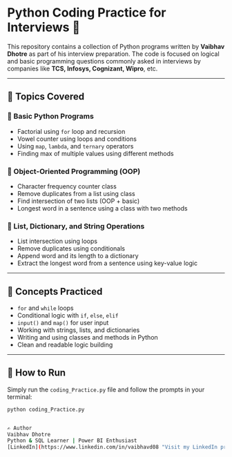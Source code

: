 # Python Coding Practice for Interviews 🚀

This repository contains a collection of Python programs written by **Vaibhav Dhotre** as part of his interview preparation. The code is focused on logical and basic programming questions commonly asked in interviews by companies like **TCS, Infosys, Cognizant, Wipro**, etc.

---

## 🧠 Topics Covered

### 🔹 Basic Python Programs
- Factorial using `for` loop and recursion
- Vowel counter using loops and conditions
- Using `map`, `lambda`, and `ternary` operators
- Finding max of multiple values using different methods

### 🔹 Object-Oriented Programming (OOP)
- Character frequency counter class
- Remove duplicates from a list using class
- Find intersection of two lists (OOP + basic)
- Longest word in a sentence using a class with two methods

### 🔹 List, Dictionary, and String Operations
- List intersection using loops
- Remove duplicates using conditionals
- Append word and its length to a dictionary
- Extract the longest word from a sentence using key-value logic

---

## 🧰 Concepts Practiced

- `for` and `while` loops
- Conditional logic with `if`, `else`, `elif`
- `input()` and `map()` for user input
- Working with strings, lists, and dictionaries
- Writing and using classes and methods in Python
- Clean and readable logic building

---

## 📌 How to Run

Simply run the `coding_Practice.py` file and follow the prompts in your terminal:
```bash
python coding_Practice.py


✍️ Author
Vaibhav Dhotre
Python & SQL Learner | Power BI Enthusiast
[LinkedIn](https://www.linkedin.com/in/vaibhavd08 "Visit my LinkedIn profile")

